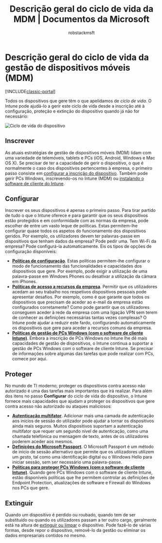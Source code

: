 ﻿---
title: "Descrição geral do ciclo de vida da MDM | Documentos da Microsoft"
description: "Saiba como o Intune ajuda a gerir dispositivos através do respetivo ciclo de vida desde a inscrição, à configuração e à eventual extinção."
keywords: 
author: robstackmsft
ms.author: robstack
manager: angrobe
ms.date: 02/21/2017
ms.topic: article
ms.prod: 
ms.service: microsoft-intune
ms.technology: 
ms.assetid: f6051fa7-133f-4712-86a5-e5f5bc5ab3c7
ms.reviewer: jeffgilb
ms.suite: ems
ms.custom: intune-classic
ms.translationtype: Human Translation
ms.sourcegitcommit: 9ff1adae93fe6873f5551cf58b1a2e89638dee85
ms.openlocfilehash: 3311ba5081c4b04d72fdeb1f9a558ffc2e1b02fc
ms.contentlocale: pt-pt
ms.lasthandoff: 05/23/2017


---

# <a name="overview-of-the-mobile-device-management-mdm-lifecycle"></a>Descrição geral do ciclo de vida da gestão de dispositivos móveis (MDM)

[!INCLUDE[classic-portal](../includes/classic-portal.md)]

Todos os dispositivos que gere têm o que apelidamos de *ciclo de vida*. O Intune pode ajudá-lo a gerir este ciclo de vida desde a inscrição até à configuração, proteção e extinção do dispositivo quando já não for necessário:

![Ciclo de vida do dispositivo](./media/device-lifecycle.png "ciclo de vida do dispositivo do Intune")

## <a name="enroll"></a>Inscrever
As atuais estratégias de gestão de dispositivos móveis (MDM) lidam com uma variedade de telemóveis, tablets e PCs (iOS, Android, Windows e Mac OS X). Se precisar de ter a capacidade de gerir o dispositivo, o que é normalmente o caso dos dispositivos pertencentes à empresa, o primeiro passo consiste em [configurar a inscrição do dispositivo](enroll-devices-in-microsoft-intune.md). Também pode gerir PCs Windows, inscrevendo-os no Intune (MDM) ou [instalando o software de cliente do Intune](manage-windows-pcs-with-microsoft-intune.md).

## <a name="configure"></a>Configurar
Inscrever os seus dispositivos é apenas o primeiro passo. Para tirar partido de tudo o que o Intune oferece e para garantir que os seus dispositivos estão protegidos e em conformidade com as normas da empresa, pode escolher de entre um vasto leque de políticas. Estas permitem-lhe configurar quase todos os aspetos do funcionamento dos dispositivos geridos. Por exemplo, os utilizadores devem ter palavras-passe em dispositivos que tenham dados da empresa? Pode pedir uma. Tem Wi-Fi da empresa? Pode configurá-la automaticamente. Eis os tipos de opções de configuração disponíveis:

- [**Políticas de configuração**](manage-settings-and-features-on-your-devices-with-microsoft-intune-policies.md). Estas políticas permitem-lhe configurar o modo de funcionamento das funcionalidades e capacidades dos dispositivos que gere. Por exemplo, pode exigir a utilização de uma palavra-passe em Windows Phones ou desativar a utilização da câmara em iPhones.
- [**Políticas de acesso a recursos da empresa**](enable-access-to-company-resources-with-microsoft-intune.md). Permitir que os utilizadores acedam ao seu trabalho nos respetivos dispositivos pessoais pode apresentar desafios. Por exemplo, como é que garante que todos os dispositivos que precisam de aceder ao e-mail da empresa estão configurados corretamente? Como pode garantir que os utilizadores conseguem aceder à rede da empresa com uma ligação VPN sem terem de conhecer as definições necessárias tantas vezes complexas? O Intune pode ajudar a reduzir este fardo, configurando automaticamente os dispositivos que gere para aceder a recursos comuns da empresa.
- [**Políticas de gestão de PCs Windows (com o software de cliente Intune)**](common-windows-pc-management-tasks-with-the-microsoft-intune-computer-client.md). Embora a inscrição de PCs Windows no Intune lhe dê mais capacidades de gestão de dispositivos, o Intune continua a suportar a gestão de PCs Windows com o software de cliente Intune. Se precisar de informações sobre algumas das tarefas que pode realizar com PCs, comece por aqui.

## <a name="protect"></a>Proteger
No mundo de TI moderno, proteger os dispositivos contra acesso não autorizado é uma das tarefas mais importantes que irá realizar. Para além dos itens no passo **Configurar** do ciclo de vida do dispositivo, o Intune fornece mais capacidades que ajudam a proteger os dispositivos que gere contra acesso não autorizado ou ataques maliciosos:
- [**Autenticação multifator**](protect-your-devices-with-microsoft-intune.md). Adicionar mais uma camada de autenticação aos inícios de sessão do utilizador pode ajudar a tornar os dispositivos ainda mais seguros. Muitos dispositivos suportam a autenticação multifator que requer um segundo nível de autenticação, como uma chamada telefónica ou mensagem de texto, antes de os utilizadores poderem aceder aos mesmos.
- [**Definições do Microsoft Passport**](control-microsoft-passport-settings-on-devices-with-microsoft-intune.md). O Microsoft Passport é um método de início de sessão alternativo que permite que os utilizadores utilizem um *gesto*, tal como uma identificação digital ou o Windows Hello para iniciar sessão, sem ser necessário uma palavra-passe.
- [**Políticas para proteger PCs Windows (com o software de cliente Intune)**](policies-to-protect-windows-pcs-in-microsoft-intune.md). Quando gere PCs Windows com o software de cliente Intune, estão disponíveis políticas que lhe permitem controlar as definições de Endpoint Protection, atualizações de software e Firewall do Windows nos PCs que gere.

## <a name="retire"></a>Extinguir
Quando um dispositivo é perdido ou roubado, quando tem de ser substituído ou quando os utilizadores passam a ter outro cargo, geralmente está na altura de [extinguir ou limpar](use-remote-wipe-to-help-protect-data-using-microsoft-intune.md) o dispositivo. Pode fazê-lo de várias formas, desde repor o dispositivo, removê-lo da gestão ou eliminar os dados empresariais contidos no mesmo.

